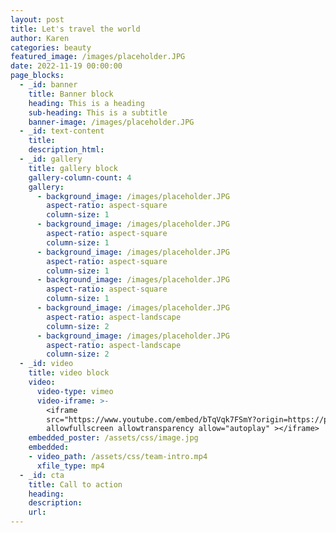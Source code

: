 ```yaml
---
layout: post
title: Let's travel the world
author: Karen
categories: beauty
featured_image: /images/placeholder.JPG
date: 2022-11-19 00:00:00
page_blocks:
  - _id: banner
    title: Banner block
    heading: This is a heading
    sub-heading: This is a subtitle
    banner-image: /images/placeholder.JPG
  - _id: text-content
    title: 
    description_html: 
  - _id: gallery
    title: gallery block
    gallery-column-count: 4
    gallery:
      - background_image: /images/placeholder.JPG
        aspect-ratio: aspect-square
        column-size: 1
      - background_image: /images/placeholder.JPG
        aspect-ratio: aspect-square
        column-size: 1
      - background_image: /images/placeholder.JPG
        aspect-ratio: aspect-square
        column-size: 1
      - background_image: /images/placeholder.JPG
        aspect-ratio: aspect-square
        column-size: 1
      - background_image: /images/placeholder.JPG
        aspect-ratio: aspect-landscape
        column-size: 2
      - background_image: /images/placeholder.JPG
        aspect-ratio: aspect-landscape
        column-size: 2
  - _id: video
    title: video block
    video:
      video-type: vimeo
      video-iframe: >-
        <iframe
        src="https://www.youtube.com/embed/bTqVqk7FSmY?origin=https://plyr.io&amp;iv_load_policy=3&amp;modestbranding=1&amp;playsinline=1&amp;showinfo=0&amp;rel=0&amp;enablejsapi=1"
        allowfullscreen allowtransparency allow="autoplay" ></iframe>
    embedded_poster: /assets/css/image.jpg
    embedded: 
    - video_path: /assets/css/team-intro.mp4
      xfile_type: mp4
  - _id: cta
    title: Call to action
    heading:
    description:
    url:
---
```

